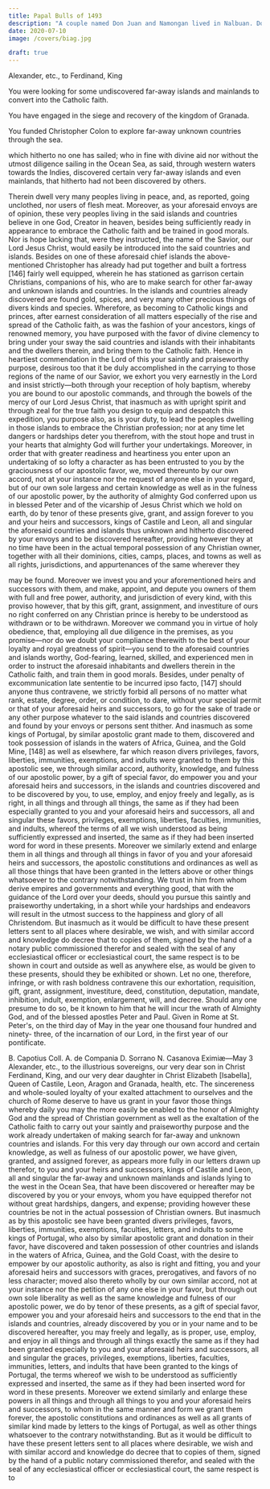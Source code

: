 ```yaml
---
title: Papal Bulls of 1493
description: "A couple named Don Juan and Namongan lived in Nalbuan. Don Juan left his pregnant wife and went to the mountain to punish a group of Igorots"
date: 2020-07-10
image: /covers/biag.jpg

draft: true
---
```



<!-- Inter Cætera—May 3 -->

Alexander, etc., to Ferdinand, King

<!-- , and our very dear daughter in Christ, Helisabeth [Isabella], Queen, of Castile and Leon, Aragon,
Sicily, and Granada health and apostolic benediction. Among other works well pleasing to his
divine Majesty, and cherished of our heart, this assuredly ranks highest that in our times
especially the Catholic faith and the Christian religion be everywhere increased and spread, as
well as that the health of souls be procured, and barbarous nations overthrown and brought to the
faith itself. Wherefore inasmuch as by the favor of divine clemency, through no fitting merits of
ours, we have been raised to this holy see of Peter, recognizing that as true Catholic kings and
princes such as we have always known you to be, and as your illustrious deeds already known to
almost the whole world declare, you not only eagerly desire but with every effort, zeal, and
diligence, without regard to hardships, expenses, dangers, with the shedding even of your blood,
are laboring to that end; recognizing besides that already you have long ago dedicated to this
purpose your whole soul and all your endeavors—as witnessed in these times with so much glory
to the divine name in your recovery of the kingdom of Granada from the yoke of the Moors—we
therefore not unrighteously hold it as our duty to grant you even of our own accord and in your
favor those things, whereby daily and with heartier effort you may be enabled for the honor of
God himself and the spread of the Christian rule to accomplish your saintly and praiseworthy
purpose so pleasing to immortal God. In sooth we have learned that, according to your purpose
long ago,  -->

You were looking for some undiscovered far-away islands and mainlands to convert into the Catholic faith. 

<!--  not hitherto discovered by
others, to the end that you might bring to the worship of our Redeemer and profession of the

Catholic faith the inhabitants of them with the dwellers therein; that hitherto, having been
earnestly -->

You have engaged in the siege and recovery of the kingdom of Granada.
<!-- 
 you were unable to
accomplish this saintly and praiseworthy purpose; but, at length, as was pleasing to the Lord, the
said kingdom having been regained, not without the greatest hardships, dangers, and expenses, we
have also learned that with the wish to fulfil your desire, you chose our beloved son -->

You funded Christopher Colon to explore far-away unknown countries through the sea.

 which hitherto no one has sailed;
who in fine with divine aid nor without the utmost diligence sailing in the Ocean Sea, as said,
through western waters towards the Indies, discovered certain very far-away islands and even
mainlands, that hitherto had not been discovered by others. 

Therein dwell very many peoples living in peace, and, as reported, going unclothed, nor users of flesh meat. Moreover, as your
aforesaid envoys are of opinion, these very peoples living in the said islands and countries believe
in one God, Creator in heaven, besides being sufficiently ready in appearance to embrace the
Catholic faith and be trained in good morals. Nor is hope lacking that, were they instructed, the
name of the Savior, our Lord Jesus Christ, would easily be introduced into the said countries and
islands. Besides on one of these aforesaid chief islands the above-mentioned Christopher has
already had put together and built a fortress [146] fairly well equipped, wherein he has stationed
as garrison certain Christians, companions of his, who are to make search for other far-away and
unknown islands and countries. In the islands and countries already discovered are found gold,
spices, and very many other precious things of divers kinds and species. Wherefore, as becoming
to Catholic kings and princes, after earnest consideration of all matters especially of the rise and
spread of the Catholic faith, as was the fashion of your ancestors, kings of renowned memory, you
have purposed with the favor of divine clemency to bring under your sway the said countries and
islands with their inhabitants and the dwellers therein, and bring them to the Catholic faith. Hence
in heartiest commendation in the Lord of this your saintly and praiseworthy purpose, desirous too
that it be duly accomplished in the carrying to those regions of the name of our Savior, we exhort
you very earnestly in the Lord and insist strictly—both through your reception of holy baptism,
whereby you are bound to our apostolic commands, and through the bowels of the mercy of our
Lord Jesus Christ, that inasmuch as with upright spirit and through zeal for the true faith you
design to equip and despatch this expedition, you purpose also, as is your duty, to lead the peoples
dwelling in those islands to embrace the Christian profession; nor at any time let dangers or
hardships deter you therefrom, with the stout hope and trust in your hearts that almighty God will
further your undertakings. Moreover, in order that with greater readiness and heartiness you enter
upon an undertaking of so lofty a character as has been entrusted to you by the graciousness of
our apostolic favor, we, moved thereunto by our own accord, not at your instance nor the request
of anyone else in your regard, but of our own sole largess and certain knowledge as well as in the
fulness of our apostolic power, by the authority of almighty God conferred upon us in blessed
Peter and of the vicarship of Jesus Christ which we hold on earth, do by tenor of these presents
give, grant, and assign forever to you and your heirs and successors, kings of Castile and Leon, all
and singular the aforesaid countries and islands thus unknown and hitherto discovered by your
envoys and to be discovered hereafter, providing however they at no time have been in the actual
temporal possession of any Christian owner, together with all their dominions, cities, camps,
places, and towns as well as all rights, jurisdictions, and appurtenances of the same wherever they

may be found. Moreover we invest you and your aforementioned heirs and successors with them,
and make, appoint, and depute you owners of them with full and free power, authority, and
jurisdiction of every kind, with this proviso however, that by this gift, grant, assignment, and
investiture of ours no right conferred on any Christian prince is hereby to be understood as
withdrawn or to be withdrawn. Moreover we command you in virtue of holy obedience, that,
employing all due diligence in the premises, as you promise—nor do we doubt your compliance
therewith to the best of your loyalty and royal greatness of spirit—you send to the aforesaid
countries and islands worthy, God-fearing, learned, skilled, and experienced men in order to
instruct the aforesaid inhabitants and dwellers therein in the Catholic faith, and train them in good
morals. Besides, under penalty of excommunication late sententie to be incurred ipso facto, [147]
should anyone thus contravene, we strictly forbid all persons of no matter what rank, estate,
degree, order, or condition, to dare, without your special permit or that of your aforesaid heirs and
successors, to go for the sake of trade or any other purpose whatever to the said islands and
countries discovered and found by your envoys or persons sent thither. And inasmuch as some
kings of Portugal, by similar apostolic grant made to them, discovered and took possession of
islands in the waters of Africa, Guinea, and the Gold Mine, [148] as well as elsewhere, far which
reason divers privileges, favors, liberties, immunities, exemptions, and indults were granted to
them by this apostolic see, we through similar accord, authority, knowledge, and fulness of our
apostolic power, by a gift of special favor, do empower you and your aforesaid heirs and
successors, in the islands and countries discovered and to be discovered by you, to use, employ,
and enjoy freely and legally, as is right, in all things and through all things, the same as if they had
been especially granted to you and your aforesaid heirs and successors, all and singular these
favors, privileges, exemptions, liberties, faculties, immunities, and indults, whereof the terms of
all we wish understood as being sufficiently expressed and inserted, the same as if they had been
inserted word for word in these presents. Moreover we similarly extend and enlarge them in all
things and through all things in favor of you and your aforesaid heirs and successors, the apostolic
constitutions and ordinances as well as all those things that have been granted in the letters above
or other things whatsoever to the contrary notwithstanding. We trust in him from whom derive
empires and governments and everything good, that with the guidance of the Lord over your
deeds, should you pursue this saintly and praiseworthy undertaking, in a short while your
hardships and endeavors will result in the utmost success to the happiness and glory of all
Christendom. But inasmuch as it would be difficult to have these present letters sent to all places
where desirable, we wish, and with similar accord and knowledge do decree that to copies of
them, signed by the hand of a notary public commissioned therefor and sealed with the seal of any
ecclesiastical officer or ecclesiastical court, the same respect is to be shown in court and outside
as well as anywhere else, as would be given to these presents, should they be exhibited or shown.
Let no one, therefore, infringe, or with rash boldness contravene this our exhortation, requisition,
gift, grant, assignment, investiture, deed, constitution, deputation, mandate, inhibition, indult,
exemption, enlargement, will, and decree. Should any one presume to do so, be it known to him
that he will incur the wrath of Almighty God, and of the blessed apostles Peter and Paul. Given in
Rome at St. Peter's, on the third day of May in the year one thousand four hundred and ninety-
three, of the incarnation of our Lord, in the first year of our pontificate.


B. Capotius Coll. A. de Compania
D. Sorrano N. Casanova
Eximiæ—May 3
Alexander, etc., to the illustrious sovereigns, our very dear son in Christ Ferdinand, King, and
our very dear daughter in Christ Elizabeth [Isabella], Queen of Castile, Leon, Aragon and
Granada, health, etc. The sincereness and whole-souled loyalty of your exalted attachment to
ourselves and the church of Rome deserve to have us grant in your favor those things whereby
daily you may the more easily be enabled to the honor of Almighty God and the spread of
Christian government as well as the exaltation of the Catholic faith to carry out your saintly and
praiseworthy purpose and the work already undertaken of making search for far-away and
unknown countries and islands. For this very day through our own accord and certain knowledge,
as well as fulness of our apostolic power, we have given, granted, and assigned forever, as appears
more fully in our letters drawn up therefor, to you and your heirs and successors, kings of Castile
and Leon, all and singular the far-away and unknown mainlands and islands lying to the west in
the Ocean Sea, that have been discovered or hereafter may be discovered by you or your envoys,
whom you have equipped therefor not without great hardships, dangers, and expense; providing
however these countries be not in the actual possession of Christian owners. But inasmuch as by
this apostolic see have been granted divers privileges, favors, liberties, immunities, exemptions,
faculties, letters, and indults to some kings of Portugal, who also by similar apostolic grant and
donation in their favor, have discovered and taken possession of other countries and islands in the
waters of Africa, Guinea, and the Gold Coast, with the desire to empower by our apostolic
authority, as also is right and fitting, you and your aforesaid heirs and successors with graces,
prerogatives, and favors of no less character; moved also thereto wholly by our own similar
accord, not at your instance nor the petition of any one else in your favor, but through out own
sole liberality as well as the same knowledge and fulness of our apostolic power, we do by tenor
of these presents, as a gift of special favor, empower you and your aforesaid heirs and successors
to the end that in the islands and countries, already discovered by you or in your name and to be
discovered hereafter, you may freely and legally, as is proper, use, employ, and enjoy in all things
and through all things exactly the same as if they had been granted especially to you and your
aforesaid heirs and successors, all and singular the graces, privileges, exemptions, liberties,
faculties, immunities, letters, and indults that have been granted to the kings of Portugal, the terms
whereof we wish to be understood as sufficiently expressed and inserted, the same as if they had
been inserted word for word in these presents. Moreover we extend similarly and enlarge these
powers in all things and through all things to you and your aforesaid heirs and successors, to
whom in the same manner and form we grant them forever, the apostolic constitutions and
ordinances as well as all grants of similar kind made by letters to the kings of Portugal, as well as
other things whatsoever to the contrary notwithstanding. But as it would be difficult to have these
present letters sent to all places where desirable, we wish and with similar accord and knowledge
do decree that to copies of them, signed by the hand of a public notary commissioned therefor,
and sealed with the seal of any ecclesiastical officer or ecclesiastical court, the same respect is to
